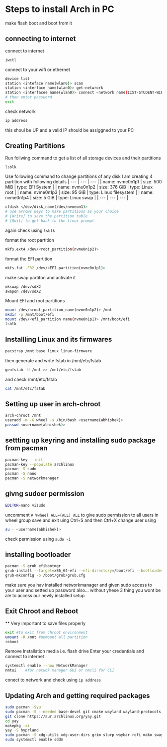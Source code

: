 # Steps to install Arch in PC
make flash boot and boot from it

## connecting to internet
connect to internet
  ```sh
  iwctl
  ```
connect to your wifi or ethernet
  ```sh
  device list
  station <inteface name(wlan0)> scan
  station <interface name(wlan0)> get-netwrork
  station <interfacee name(wlan0)> connect <network name(IIST-STUDENT-WIFI)>
  # then enter password
  exit
  ```
check network
  ```sh
  ip address
  ```
  this shoul be UP and a valid IP should be assiggned to your PC

## Creating Partitions
Run follwing command to get a list of all storage devices and their partitions
```sh
lsblk
```
Use following command to change partitions of any disk
I am creating 4 partition with following details
| --- | --- | --- |
| name: nvme0n1p1 | size: 500 MiB | type: EFI System | 
| name: nvme0n1p2 | size: 376 GiB | type: Linux root |
| name: nvme0n1p3 | size: 95  GiB | type: Linux filesystem |
| name: nvme0n1p4 | size: 5   GiB | type: Linux swap |
| --- | --- | --- |
```sh
cfdisk </dev/disk_name(/dev/nvmeon1)>
# use arrows keys to make partitions as your choice
# [Write] to save the partition table
# [Quit] to get back to the linux prompt
```
again check using ```lsblk```

format the root partition
```sh
mkfs.ext4 /dev/<root_partition(nvme0n1p2)>
```
format the EFI partition
```sh
mkfs.fat -F32 /dev/<EFI partition(nvme0n1p1)>
```
make swap partiton and activate it
```sh
mkswap /dev/sdX2
swapon /dev/sdX2
```



Mount EFI and root partitions
```sh
mount /dev/<root_partition_name(nvme0n1p2)> /mnt
mkdir -p /mnt/boot/efi
mount /dev/<efi_partition name(nvme0n1p1)> /mnt/boot/efi
lsblk
``` 

## Installling Linux and its firmwares
```sh
pacstrap /mnt base linux linux-firmware
```
then generate and write fstab in /mnt/etc/fstab
```sh
genfstab -U /mnt >> /mnt/etc/fstab
```
and check /mnt/etc/fstab
```sh
cat /mnt/etc/fstab
```

## Setting up user in arch-chroot 
```sh
arch-chroot /mnt
useradd -m -G wheel -s /bin/bash <username(abhishek)>
passwd <username(abhishek)>
```
## settting up keyring and installing sudo package from pacman
```sh
pacman-key --init
pacman-key --populate archlinux
pacman -S sudo
pacman -S nano
pacman -S networkmanager
``` 

## givng sudoer permission
```sh
EDITOR=nano visudo
```
uncomment ```# %wheel ALL=(ALL) ALL``` to give sudo permission to all users in wheel group
save and exit uing Ctrl+S and then Ctrl+X 
change user using
```sh
su - <username(abhishek)>
```
check permission using ```sudo -i```

## installing bootloader
```sh
pacman -S grub efibootmgr
grub-install --target=x86_64-efi --efi-directory=/boot/efi --bootloader-id=GRUB
grub-mkconfig -o /boot/grub/grub.cfg
```

make sure you hav installed networkmanager and given sudo access to your user and setted up password also... without yhese 3 thing you wont be ale to access our newly installed setup

## Exit Chroot and Reboot
** Very important to save files properly
```sh
exit #to exit from chroot environment
umount -R /mnt #unmount all partition
reboot
```

Remove Installation media i.e. flash drive
Enter your credentials and connect to internet
```sh
systemctl enable --now NetworkManager
nmtui    #for netwok manager GUI or nmcli for CLI
```
conect to network and check using ```ip address```

## Updating Arch and getting required packages
```sh
sudo pacman -Syu
sudo pacman -S --needed base-devel git cmake wayland wayland-protocols xdg-desktop-portal-hyprland wlroots qt5-wayland qt6-wayland vulkan-icd-loader libglvnd
git clone https://aur.archlinux.org/yay.git
cd yay
makepkg -si
yay -S hyprland
sudo pacman -S xdg-utils xdg-user-dirs grim slurp waybar rofi mako swaylock swaybg sddm polkit-gnome
sudo systemctl enable sddm
```

